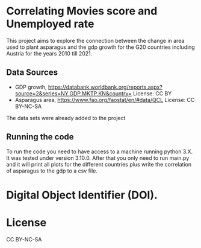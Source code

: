 # Correlating Movies score and Unemployed rate

This project aims to explore the connection between the change in area used to plant asparagus and the gdp growth for the G20 countries including Austria for the years 2010 till 2021.

## Data Sources
 * GDP growth, https://databank.worldbank.org/reports.aspx?source=2&series=NY.GDP.MKTP.KN&country= License: CC BY
 * Asparagus area, https://www.fao.org/faostat/en/#data/QCL License: CC BY-NC-SA

The data sets were already added to the project
## Running the code

To run the code you need to have access to a machine running python 3.X. It was tested under version 3.10.0. After that you only need to run main.py and it will print all plots for the different countries plus write the correlation of asparagus to the gdp to a csv file.

# Digital Object Identifier (DOI).



# License
CC BY-NC-SA